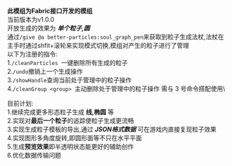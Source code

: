 **此模组为Fabric接口开发的模组**\
当前版本为v1.0.0\
开放生成的效果为 ***单个粒子,圆***\
通过`/give @a better-particles:soul_graph_pen`来获取到粒子生成法杖,法杖在主手时通过shfit+滚轮来实现模式切换,模组对产生的粒子进行了管理\
以下为注册的指令:\
1.`/cleanParticles `一键删除所有生成的粒子\
2.`/undo`撤销上一个生成操作\
3.`/showHandle`查询当前处于管理中的粒子操作\
4.`/cleanGroup <group> `主动删除处于管理中的粒子操作 需与 3 号命令搭配使用\

目前计划:\
1.继续完成更多形态粒子生成 **线,椭圆** 等\
2.实现对**最后一个粒子**的追踪使粒子生成更流畅\
3.实现生成粒子模板的导出,通过 ***JSON格式数据*** 可在游戏内直接复现粒子效果\
4.实现图形多角度旋转,即圆形面等不只在水平平面\
5.生成**预览效果**即半透明状态能更好的辅助创作\
6.优化数据传输问题

